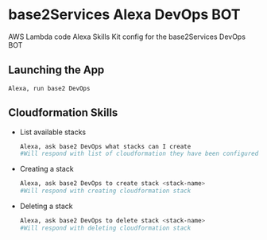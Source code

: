 # base2Services Alexa DevOps BOT

AWS Lambda code Alexa Skills Kit config for the base2Services DevOps BOT

## Launching the App

    Alexa, run base2 DevOps

## Cloudformation Skills

* List available stacks
    ```bash
    Alexa, ask base2 DevOps what stacks can I create
    #Will respond with list of cloudformation they have been configured in dynamodb
    ```    

* Creating a stack
    ```bash
    Alexa, ask base2 DevOps to create stack <stack-name>
    #Will respond with creating cloudformation stack
    ```

* Deleting a stack
    ```bash
    Alexa, ask base2 DevOps to delete stack <stack-name>
    #Will respond with deleting cloudformation stack
    ```
